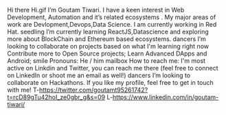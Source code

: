 Hi there 
Hi.gif
 I’m Goutam Tiwari. I have a keen interest in Web Development, Automation and it’s related ecosystems .
My major areas of work are Devlopment,Devops,Data Science. I am currently working in Red Hat.
seedling I’m currently learning ReactJS,Datascience and exploring more about BlockChain and Ethereum based ecosystems.
dancers I’m looking to collaborate on projects based on what I'm learning right now
Contribute more to Open Source projects;
Learn Advanced DApps and Android;
smile Pronouns: He / him
mailbox How to reach me: I'm most active on Linkdin and Twitter, you can reach me there (feel free to connect on LinkedIn or shoot me an email as well!)
dancers I’m looking to collaborate on Hackathons. If you like my profile, feel free to get in touch with me!
T-https://twitter.com/goutamt95261742?t=rcD89gTu42hoI_ze0gbr_g&s=09
L-https://www.linkedin.com/in/goutam-tiwari/
